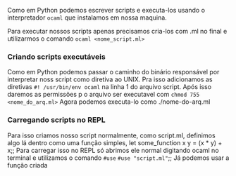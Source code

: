 Como em Python podemos escrever scripts e executa-los usando o interpretador `ocaml` que instalamos em nossa maquina.

Para executar nossos scripts apenas precisamos cria-los com .ml no final e utilizarmos o comando `ocaml <nome_script.ml>`

### Criando scripts executáveis 

Como em Python podemos passar o caminho do binário responsável por interpretar noss script como diretiva ao UNIX. Pra isso adicionamos as diretivas `#! /usr/bin/env ocaml` na linha 1 do arquivo script.
Após isso daremos as permissões p o arquivo ser executavel com
`chmod 755 <nome_do_arq.ml>`
Agora podemos executa-lo como ./nome-do-arq.ml

### Carregando scripts no REPL
Para isso criamos nosso script normalmente, como script.ml, definimos algo lá dentro como uma função simples, let some_function x y = (x * y) + x;;
Para carregar isso no REPL só abrimos ele normal digitando ocaml no terminal e utilizamos o comando `#use`
`#use "script.ml"`;;
Já podemos usar a função criada
